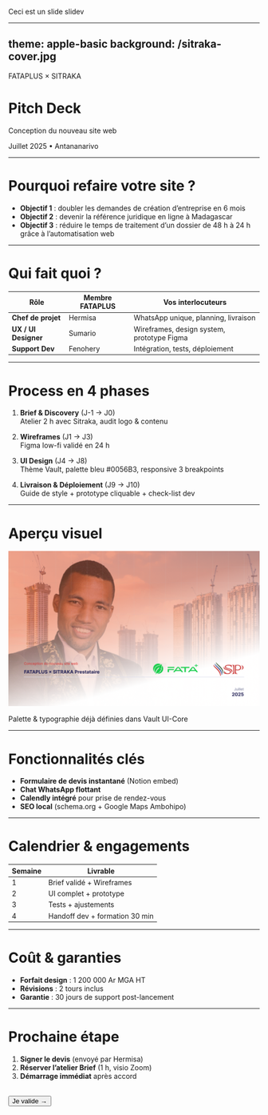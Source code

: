 Ceci est un slide slidev

---
theme: apple-basic
background: /sitraka-cover.jpg
---

<div class="absolute top-10 left-10 text-lg font-700">
  FATAPLUS × SITRAKA
</div>

<div class="absolute bottom-20 left-10">
  <h1 class="text-6xl font-bold">Pitch Deck</h1>
  <p class="text-xl mt-2">Conception du nouveau site web</p>
  <p class="text-base opacity-70">Juillet 2025 • Antananarivo</p>
</div>

<!--
Presenter note
Bonjour Sitraka, Hermisa et Sumario de FATAPLUS. 
Nous allons vous montrer en 8 diapos comment nous allons créer votre site ultra-rapide avec Figma + Vault.
-->

---

# Pourquoi refaire votre site ?

- **Objectif 1** : doubler les demandes de création d’entreprise en 6 mois  
- **Objectif 2** : devenir la référence juridique en ligne à Madagascar  
- **Objectif 3** : réduire le temps de traitement d’un dossier de 48 h à 24 h grâce à l’automatisation web

---

# Qui fait quoi ?

| Rôle | Membre FATAPLUS | Vos interlocuteurs |
|---|---|---|
| **Chef de projet** | Hermisa | WhatsApp unique, planning, livraison |
| **UX / UI Designer** | Sumario | Wireframes, design system, prototype Figma |
| **Support Dev** | Fenohery | Intégration, tests, déploiement |

---

# Process en 4 phases

1. **Brief & Discovery** (J-1 → J0)  
   Atelier 2 h avec Sitraka, audit logo & contenu

2. **Wireframes** (J1 → J3)  
   Figma low-fi validé en 24 h

3. **UI Design** (J4 → J8)  
   Thème Vault, palette bleu #0056B3, responsive 3 breakpoints

4. **Livraison & Déploiement** (J9 → J10)  
   Guide de style + prototype cliquable + check-list dev

---

# Aperçu visuel

<img src="../public/CoverSiteSitraka.png" class="rounded-xl shadow-xl" />

Palette & typographie déjà définies dans Vault UI-Core

---

# Fonctionnalités clés

- **Formulaire de devis instantané** (Notion embed)  
- **Chat WhatsApp flottant**  
- **Calendly intégré** pour prise de rendez-vous  
- **SEO local** (schema.org + Google Maps Ambohipo)

---

# Calendrier & engagements

| Semaine | Livrable |
|---|---|
| 1 | Brief validé + Wireframes |
| 2 | UI complet + prototype |
| 3 | Tests + ajustements |
| 4 | Handoff dev + formation 30 min |

---

# Coût & garanties

- **Forfait design** : 1 200 000 Ar MGA HT  
- **Révisions** : 2 tours inclus  
- **Garantie** : 30 jours de support post-lancement

---

# Prochaine étape

1. **Signer le devis** (envoyé par Hermisa)  
2. **Réserver l’atelier Brief** (1 h, visio Zoom)  
3. **Démarrage immédiat** après accord

<br>
<div class="text-center">
  <button class="bg-blue-600 text-white px-8 py-3 rounded-full font-bold">
    Je valide →
  </button>
</div>

<!--
Merci Sitraka ! 
Whatsapp : +261 34 20 472 13   
Fenohery : fenohery@fata.plus
-->
